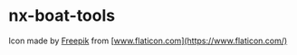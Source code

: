# nx-boat-tools

Icon made by [Freepik](https://www.freepik.com) from [www.flaticon.com](https://www.flaticon.com/)